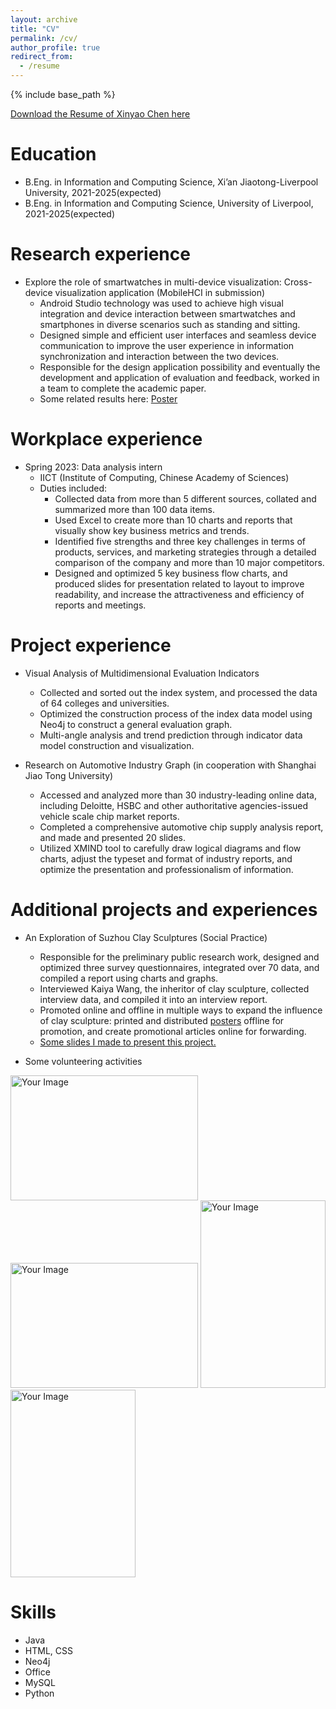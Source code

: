 ```yaml
---
layout: archive
title: "CV"
permalink: /cv/
author_profile: true
redirect_from:
  - /resume
---
```


{% include base_path %}

[Download the Resume of Xinyao Chen here](../files/Xinyao_Chen_CV.pdf)

Education
======
* B.Eng. in Information and Computing Science, Xi’an Jiaotong-Liverpool University, 2021-2025(expected)
* B.Eng. in Information and Computing Science, University of Liverpool, 2021-2025(expected)

Research experience
======
* Explore the role of smartwatches in multi-device visualization: Cross-device visualization application (MobileHCI in submission)
  * Android Studio technology was used to achieve high visual integration and device interaction between smartwatches and smartphones in diverse scenarios such as standing and sitting.
  * Designed simple and efficient user interfaces and seamless device communication to improve the user experience in information synchronization and interaction between the two devices.
  * Responsible for the design application possibility and eventually the development and application of evaluation and feedback, worked in a team to complete the academic paper.
  * Some related results here: [Poster](../images/SURF-2023-0023-Poster.png)

Workplace experience
======
* Spring 2023: Data analysis intern
  * IICT (Institute of Computing, Chinese Academy of Sciences)
  * Duties included:
    * Collected data from more than 5 different sources, collated and summarized more than 100 data items.
    * Used Excel to create more than 10 charts and reports that visually show key business metrics and trends.
    * Identified five strengths and three key challenges in terms of products, services, and marketing strategies through a detailed comparison of the company and more than 10 major competitors.
    * Designed and optimized 5 key business flow charts, and produced slides for presentation related to layout to improve readability, and increase the attractiveness and efficiency of reports and meetings.

Project experience
======
* Visual Analysis of Multidimensional Evaluation Indicators
  * Collected and sorted out the index system, and processed the data of 64 colleges and universities.
  * Optimized the construction process of the index data model using Neo4j to construct a general evaluation graph.
  * Multi-angle analysis and trend prediction through indicator data model construction and visualization.

* Research on Automotive Industry Graph (in cooperation with Shanghai Jiao Tong University) 
  * Accessed and analyzed more than 30 industry-leading online data, including Deloitte, HSBC and other authoritative agencies-issued vehicle scale chip market reports.
  * Completed a comprehensive automotive chip supply analysis report, and made and presented 20 slides.
  * Utilized XMIND tool to carefully draw logical diagrams and flow charts, adjust the typeset and format of industry reports, and optimize the presentation and professionalism of information.

Additional projects and experiences
======
* An Exploration of Suzhou Clay Sculptures (Social Practice)
  * Responsible for the preliminary public research work, designed and optimized three survey questionnaires, integrated over 70 data, and compiled a report using charts and graphs.
  * Interviewed Kaiya Wang, the inheritor of clay sculpture, collected interview data, and compiled it into an interview report.
  * Promoted online and offline in multiple ways to expand the influence of clay sculpture: printed and distributed [posters](../images/clay.png) offline for promotion, and create promotional articles online for forwarding.
  * [Some slides I made to present this project.](../files/clay.pdf)

* Some volunteering activities
<img src="../images/1.png" alt="Your Image" width="300" height="200">
<img src="../images/2.png" alt="Your Image" width="300" height="200">
<img src="../images/3.png" alt="Your Image" width="200" height="300">
<img src="../images/4.png" alt="Your Image" width="200" height="300">

Skills
======
* Java
* HTML, CSS
* Neo4j
* Office 
* MySQL
* Python
